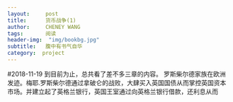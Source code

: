 ```yaml
---
layout:     post
title:      货币战争(1)
author:     CHENEY WANG
tags: 		阅读
header-img:  "img/bookbg.jpg"
subtitle:  	腹中有书气自华
category:  project
---
```


#2018-11-19
到目前为止，总共看了差不多三章的内容。
罗斯柴尔德家族在欧洲发迹。梅耶.罗斯柴尔德通过拿破仑的战败，大肆买入英国国债从而掌控英国资本市场。并建立起了英格兰银行，英国王室通过向英格兰银行借款，还利息从而